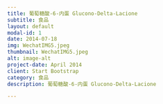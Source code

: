 ```yaml
---
title: 葡萄糖酸-6-内蛋 Glucono-Delta-Lacione
subtitle: 食品
layout: default
modal-id: 1
date: 2014-07-18
img: WechatIMG5.jpeg
thumbnail: WechatIMG5.jpeg
alt: image-alt
project-date: April 2014
client: Start Bootstrap
category: 食品
description: 葡萄糖酸-6-内蛋 Glucono-Delta-Lacione

---
```

